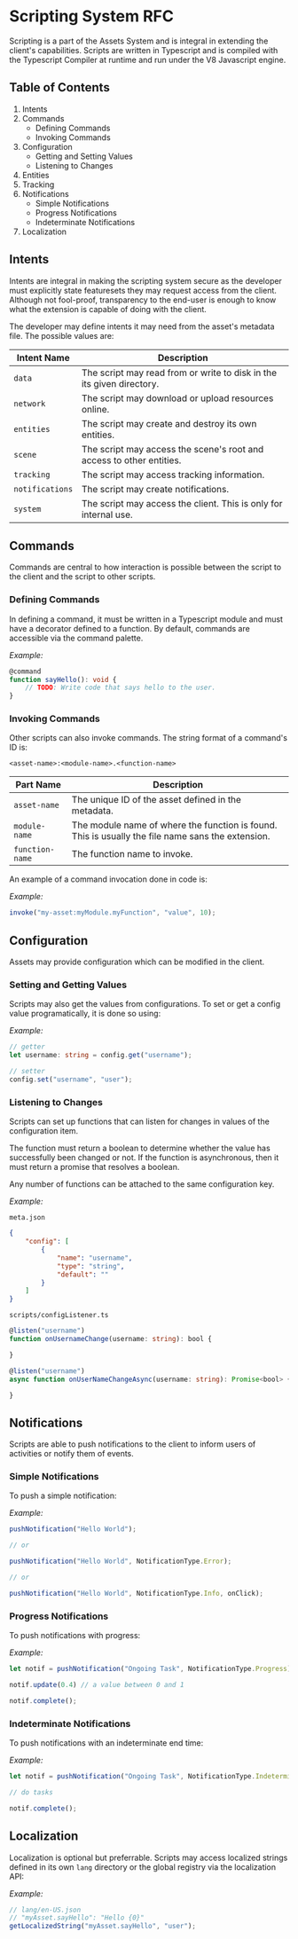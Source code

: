 # Scripting System RFC
Scripting is a part of the Assets System and is integral in extending the client's capabilities. Scripts are written in Typescript and is compiled with the Typescript Compiler at runtime and run under the V8 Javascript engine.

## Table of Contents
1. Intents
2. Commands
    - Defining Commands
    - Invoking Commands
3. Configuration
    - Getting and Setting Values
    - Listening to Changes
4. Entities
5. Tracking
6. Notifications
    - Simple Notifications
    - Progress Notifications
    - Indeterminate Notifications
7. Localization

## Intents
Intents are integral in making the scripting system secure as the developer must explicitly state featuresets they may request access from the client. Although not fool-proof, transparency to the end-user is enough to know what the extension is capable of doing with the client.

The developer may define intents it may need from the asset's metadata file. The possible values are:

|Intent Name|Description|
|-----------|-----------|
|`data`|The script may read from or write to disk in the its given directory.|
|`network`|The script may download or upload resources online.|
|`entities`|The script may create and destroy its own entities.|
|`scene`|The script may access the scene's root and access to other entities.|
|`tracking`|The script may access tracking information.|
|`notifications`|The script may create notifications.|
|`system`|The script may access the client. This is only for internal use.|

## Commands
Commands are central to how interaction is possible between the script to the client and the script to other scripts.

### Defining Commands
In defining a command, it must be written in a Typescript module and must have a decorator defined to a function. By default, commands are accessible via the command palette.

*Example:*
```ts
@command
function sayHello(): void {
    // TODO: Write code that says hello to the user.
}
```

### Invoking Commands
Other scripts can also invoke commands. The string format of a command's ID is:

`<asset-name>:<module-name>.<function-name>`

|Part Name|Description|
|---------|-----------|
|`asset-name`|The unique ID of the asset defined in the metadata.|
|`module-name`|The module name of where the function is found. This is usually the file name sans the extension.
|`function-name`|The function name to invoke.

An example of a command invocation done in code is:

*Example:*
```ts
invoke("my-asset:myModule.myFunction", "value", 10);
```

## Configuration
Assets may provide configuration which can be modified in the client.

### Setting and Getting Values
Scripts may also get the values from configurations. To set or get a config value programatically, it is done so using:

*Example:*
```ts
// getter
let username: string = config.get("username");

// setter
config.set("username", "user");
```

### Listening to Changes
Scripts can set up functions that can listen for changes in values of the configuration item.

The function must return a boolean to determine whether the value has successfully been changed or not. If the function is asynchronous, then it must return a promise that resolves a boolean.

Any number of functions can be attached to the same configuration key.

*Example:*

`meta.json`
```json
{
    "config": [
        {
            "name": "username",
            "type": "string",
            "default": ""
        }
    ]
}
```

`scripts/configListener.ts`
```ts
@listen("username")
function onUsernameChange(username: string): bool {

}

@listen("username")
async function onUserNameChangeAsync(username: string): Promise<bool> {

}
```

## Notifications
Scripts are able to push notifications to the client to inform users of activities or notify them of events.

### Simple Notifications
To push a simple notification:

*Example:*
```ts
pushNotification("Hello World");

// or

pushNotification("Hello World", NotificationType.Error);

// or

pushNotification("Hello World", NotificationType.Info, onClick);
```

### Progress Notifications
To push notifications with progress:

*Example:*
```ts
let notif = pushNotification("Ongoing Task", NotificationType.Progress);

notif.update(0.4) // a value between 0 and 1

notif.complete();
```

### Indeterminate Notifications
To push notifications with an indeterminate end time:

*Example:*
```ts
let notif = pushNotification("Ongoing Task", NotificationType.Indeterminate);

// do tasks

notif.complete();
```

## Localization
Localization is optional but preferrable. Scripts may access localized strings defined in its own `lang` directory or the global registry via the localization API:

*Example:*
```ts
// lang/en-US.json
// "myAsset.sayHello": "Hello {0}"
getLocalizedString("myAsset.sayHello", "user");
```
